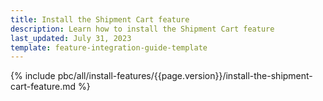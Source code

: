```yaml
---
title: Install the Shipment Cart feature
description: Learn how to install the Shipment Cart feature
last_updated: July 31, 2023
template: feature-integration-guide-template
---
```



{% include pbc/all/install-features/{{page.version}}/install-the-shipment-cart-feature.md %} <!-- To edit, see /_includes/pbc/all/install-features/202311.0/install-the-shipment-cart-feature.md -->
